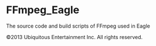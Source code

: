 FFmpeg_Eagle
============

The source code and build scripts of FFmpeg used in Eagle

©2013 Ubiquitous Entertainment Inc. All rights reserved.
